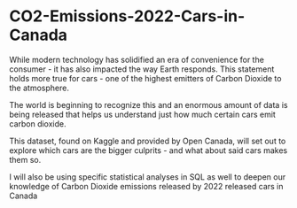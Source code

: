 # CO2-Emissions-2022-Cars-in-Canada


While modern technology has solidified an era of convenience for the consumer - it has also impacted the way Earth responds. This statement holds more true for cars - one of the highest emitters of Carbon Dioxide to the atmosphere.

The world is beginning to recognize this and an enormous amount of data is being released that helps us understand just how much certain cars emit carbon dioxide.

This dataset, found on Kaggle and provided by Open Canada, will set out to explore which cars are the bigger culprits - and what about said cars makes them so.

I will also be using specific statistical analyses in SQL as well to deepen our knowledge of Carbon Dioxide emissions released by 2022 released cars in Canada
